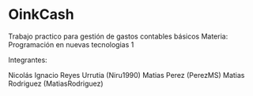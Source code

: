 # OinkCash
Trabajo practico para gestión de gastos contables básicos
Materia: Programación en nuevas tecnologias 1

Integrantes:

Nicolás Ignacio Reyes Urrutia (Niru1990)
Matias Perez (PerezMS)
Matias Rodriguez (MatiasRodriguez)